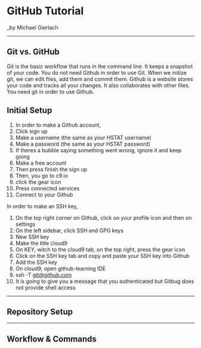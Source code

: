 # GitHub Tutorial

_by Michael Gierlach

---
## Git vs. GitHub
  Git is the basic workflow that runs in the command line. It keeps a snapshot of your code. 
You do not need Github in order to use Git. When we initize git, we can edit files, add them and commit them.
  Github is a website stores your code and tracks all your changes. It also collaborates with other files. You need git in order to use Github. 






## Initial Setup
1. In order to make a Github account, 
2. Click sign up 
3. Make a username (the same as your HSTAT username)
4. Make a password (the same as your HSTAT password)
5. If theres a bubble saying something went wrong, ignore it and keep going
6. Make a free account
7. Then press finish the sign up
8. Then, you go to c9.io
9. click the gear icon
10. Press connected services
11. Connect to your Github

In order to make an SSH key,
1. On the top right corner on Github, click on your profile icon and then on settings
2. On the left sidebar, click SSH and GPG keys
3. New SSH key
4. Make the title cloud9
5. On KEY, witch to the cloud9 tab, on the top right, press the gear icon
6. Click on the SSH key tab and copy and paste your SSH key into Github 
7. Add the SSH key 
8. On cloud9, open github-learning IDE
9. ssh -T git@github.com
10. It is going to give you a message that you authenticated but Gitbug does not provide shell access

---
## Repository Setup



---
## Workflow & Commands